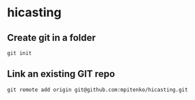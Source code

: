 # hicasting

## Create git in a folder
```
git init
```

## Link an existing GIT repo
```
git remote add origin git@github.com:mpitenko/hicasting.git
```

